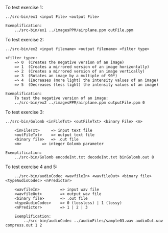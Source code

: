 
To test exercise 1:

	../src-bin/ex1 <input File> <output File> 
	
	Exemplification: 
		../src-bin/ex1 ../imagesPPM/airplane.ppm outFile.ppm
		
To test exercise 2:

	../src-bin/ex2 <input filename> <output filename> <filter type>
	
	<filter type>: 
		=> 0  (Creates the negative version of an image)
		=> 1  (Creates a mirrored version of an image horizontally)
		=> 2  (Creates a mirrored version of an image vertically)
		=> 3  (Rotates an image by a multiple of 90º)
		=> 4  (Increases (more light) the intensity values of an image)
		=> 5  (Decreases (less light) the intensity values of an image)
	
	Exemplification:
		To test the negative version of an image: 
		../src-bin/ex2 ../imagesPPM/airplane.ppm outputFile.ppm 0
		
To test exercise 3:	

	../src-bin/Golomb <inFileTxt> <outFileTxt> <binary File> <m> 
	
		<inFileTxt> 	=> input text file
		<outFileTxt> 	=> output text file
		<binary file> 	=> .out file 
		<m> 		=> integer Golomb parameter
		
	Exemplification:
		../src-bin/Golomb encodeInt.txt decodeInt.txt binGolomb.out 8
		

To test exercise 4 and 5:
	
		../src-bin/audioCodec <wavfileIn> <wavfileOut> <binary file> <typeAudioCodec> <nPredictor>
		
		<wavfileIn> 		=> input wav file
		<wavfileOut> 		=> output wav file
		<binary file>		=> .out file
		<typeAudioCodec>	=> 0 (lossless) | 1 (lossy)
		<nPredictor>		=> 1 | 2 | 3
		
		Exemplification:
			../src-bin/audioCodec ../audioFiles/sample03.wav audioOut.wav compress.out 1 2
